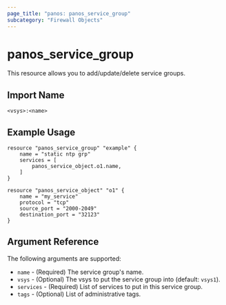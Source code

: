 ```yaml
---
page_title: "panos: panos_service_group"
subcategory: "Firewall Objects"
---
```


# panos_service_group

This resource allows you to add/update/delete service groups.


## Import Name

```
<vsys>:<name>
```


## Example Usage

```hcl
resource "panos_service_group" "example" {
    name = "static ntp grp"
    services = [
        panos_service_object.o1.name,
    ]
}

resource "panos_service_object" "o1" {
    name = "my_service"
    protocol = "tcp"
    source_port = "2000-2049"
    destination_port = "32123"
}
```

## Argument Reference

The following arguments are supported:

* `name` - (Required) The service group's name.
* `vsys` - (Optional) The vsys to put the service group into (default:
  `vsys1`).
* `services` - (Required) List of services to put in this service group.
* `tags` - (Optional) List of administrative tags.
